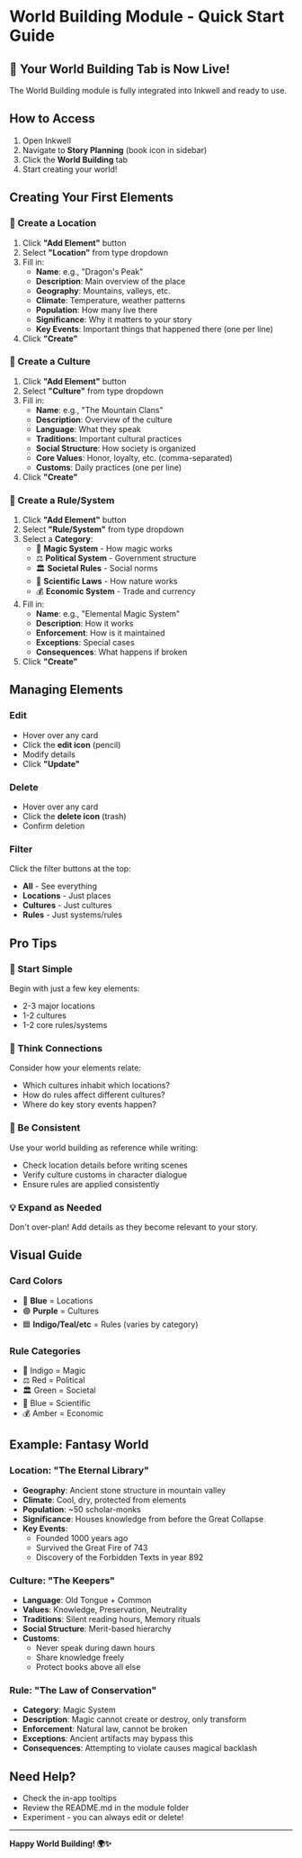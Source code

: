 # World Building Module - Quick Start Guide

## 🎉 Your World Building Tab is Now Live!

The World Building module is fully integrated into Inkwell and ready to use.

## How to Access

1. Open Inkwell
2. Navigate to **Story Planning** (book icon in sidebar)
3. Click the **World Building** tab
4. Start creating your world!

## Creating Your First Elements

### 📍 Create a Location

1. Click **"Add Element"** button
2. Select **"Location"** from type dropdown
3. Fill in:
   - **Name**: e.g., "Dragon's Peak"
   - **Description**: Main overview of the place
   - **Geography**: Mountains, valleys, etc.
   - **Climate**: Temperature, weather patterns
   - **Population**: How many live there
   - **Significance**: Why it matters to your story
   - **Key Events**: Important things that happened there (one per line)
4. Click **"Create"**

### 👥 Create a Culture

1. Click **"Add Element"** button
2. Select **"Culture"** from type dropdown
3. Fill in:
   - **Name**: e.g., "The Mountain Clans"
   - **Description**: Overview of the culture
   - **Language**: What they speak
   - **Traditions**: Important cultural practices
   - **Social Structure**: How society is organized
   - **Core Values**: Honor, loyalty, etc. (comma-separated)
   - **Customs**: Daily practices (one per line)
4. Click **"Create"**

### 📖 Create a Rule/System

1. Click **"Add Element"** button
2. Select **"Rule/System"** from type dropdown
3. Select a **Category**:
   - 🌟 **Magic System** - How magic works
   - ⚖️ **Political System** - Government structure
   - 🏛️ **Societal Rules** - Social norms
   - 🔬 **Scientific Laws** - How nature works
   - 💰 **Economic System** - Trade and currency
4. Fill in:
   - **Name**: e.g., "Elemental Magic System"
   - **Description**: How it works
   - **Enforcement**: How is it maintained
   - **Exceptions**: Special cases
   - **Consequences**: What happens if broken
5. Click **"Create"**

## Managing Elements

### Edit

- Hover over any card
- Click the **edit icon** (pencil)
- Modify details
- Click **"Update"**

### Delete

- Hover over any card
- Click the **delete icon** (trash)
- Confirm deletion

### Filter

Click the filter buttons at the top:

- **All** - See everything
- **Locations** - Just places
- **Cultures** - Just cultures
- **Rules** - Just systems/rules

## Pro Tips

### 🎯 Start Simple

Begin with just a few key elements:

- 2-3 major locations
- 1-2 cultures
- 1-2 core rules/systems

### 🔗 Think Connections

Consider how your elements relate:

- Which cultures inhabit which locations?
- How do rules affect different cultures?
- Where do key story events happen?

### 📝 Be Consistent

Use your world building as reference while writing:

- Check location details before writing scenes
- Verify culture customs in character dialogue
- Ensure rules are applied consistently

### 💡 Expand as Needed

Don't over-plan! Add details as they become relevant to your story.

## Visual Guide

### Card Colors

- 🔵 **Blue** = Locations
- 🟣 **Purple** = Cultures
- 🟦 **Indigo/Teal/etc** = Rules (varies by category)

### Rule Categories

- 🌟 Indigo = Magic
- ⚖️ Red = Political
- 🏛️ Green = Societal
- 🔬 Blue = Scientific
- 💰 Amber = Economic

## Example: Fantasy World

### Location: "The Eternal Library"

- **Geography**: Ancient stone structure in mountain valley
- **Climate**: Cool, dry, protected from elements
- **Population**: ~50 scholar-monks
- **Significance**: Houses knowledge from before the Great Collapse
- **Key Events**:
  - Founded 1000 years ago
  - Survived the Great Fire of 743
  - Discovery of the Forbidden Texts in year 892

### Culture: "The Keepers"

- **Language**: Old Tongue + Common
- **Values**: Knowledge, Preservation, Neutrality
- **Traditions**: Silent reading hours, Memory rituals
- **Social Structure**: Merit-based hierarchy
- **Customs**:
  - Never speak during dawn hours
  - Share knowledge freely
  - Protect books above all else

### Rule: "The Law of Conservation"

- **Category**: Magic System
- **Description**: Magic cannot create or destroy, only transform
- **Enforcement**: Natural law, cannot be broken
- **Exceptions**: Ancient artifacts may bypass this
- **Consequences**: Attempting to violate causes magical backlash

## Need Help?

- Check the in-app tooltips
- Review the README.md in the module folder
- Experiment - you can always edit or delete!

---

**Happy World Building! 🌍✨**
